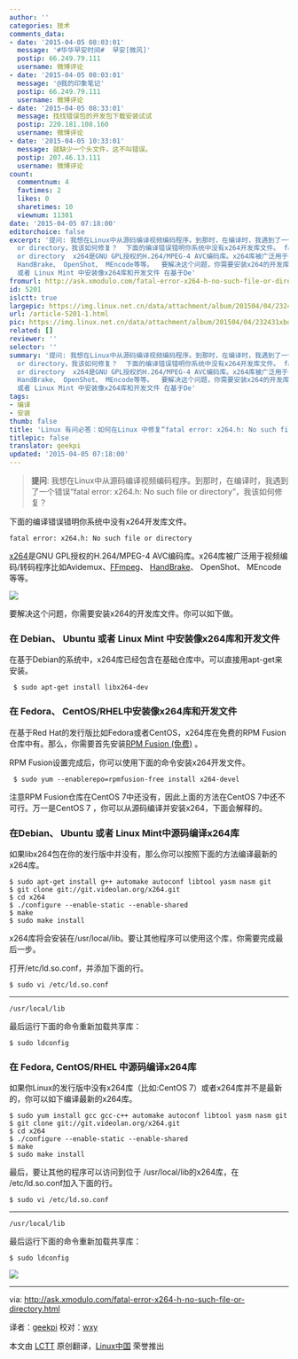 ```yaml
---
author: ''
categories: 技术
comments_data:
- date: '2015-04-05 08:03:01'
  message: '#华华早安时间#  早安[微风]'
  postip: 66.249.79.111
  username: 微博评论
- date: '2015-04-05 08:03:01'
  message: '@我的印象笔记'
  postip: 66.249.79.111
  username: 微博评论
- date: '2015-04-05 08:33:01'
  message: 找找错误包的开发包下载安装试试
  postip: 220.181.108.160
  username: 微博评论
- date: '2015-04-05 10:33:01'
  message: 就缺少一个头文件，这不叫错误。
  postip: 207.46.13.111
  username: 微博评论
count:
  commentnum: 4
  favtimes: 2
  likes: 0
  sharetimes: 10
  viewnum: 11301
date: '2015-04-05 07:18:00'
editorchoice: false
excerpt: '提问: 我想在Linux中从源码编译视频编码程序。到那时，在编译时，我遇到了一个错误fatal error: x264.h: No such file
  or directory，我该如何修复？  下面的编译错误错明你系统中没有x264开发库文件。 fatal error: x264.h: No such file
  or directory  x264是GNU GPL授权的H.264/MPEG-4 AVC编码库。x264库被广泛用于视频编码/转码程序比如Avidemux、FFmpeg、
  HandBrake、 OpenShot、 MEncode等等。  要解决这个问题，你需要安装x264的开发库文件。你可以如下做。 在 Debian、 Ubuntu
  或者 Linux Mint 中安装像x264库和开发文件 在基于De'
fromurl: http://ask.xmodulo.com/fatal-error-x264-h-no-such-file-or-directory.html
id: 5201
islctt: true
largepic: https://img.linux.net.cn/data/attachment/album/201504/04/232431xbd6x22h6dklqkth.jpg
url: /article-5201-1.html
pic: https://img.linux.net.cn/data/attachment/album/201504/04/232431xbd6x22h6dklqkth.jpg.thumb.jpg
related: []
reviewer: ''
selector: ''
summary: '提问: 我想在Linux中从源码编译视频编码程序。到那时，在编译时，我遇到了一个错误fatal error: x264.h: No such file
  or directory，我该如何修复？  下面的编译错误错明你系统中没有x264开发库文件。 fatal error: x264.h: No such file
  or directory  x264是GNU GPL授权的H.264/MPEG-4 AVC编码库。x264库被广泛用于视频编码/转码程序比如Avidemux、FFmpeg、
  HandBrake、 OpenShot、 MEncode等等。  要解决这个问题，你需要安装x264的开发库文件。你可以如下做。 在 Debian、 Ubuntu
  或者 Linux Mint 中安装像x264库和开发文件 在基于De'
tags:
- 编译
- 安装
thumb: false
title: 'Linux 有问必答：如何在Linux 中修复“fatal error: x264.h: No such file or directo'
titlepic: false
translator: geekpi
updated: '2015-04-05 07:18:00'
---
```



> 
> **提问**: 我想在Linux中从源码编译视频编码程序。到那时，在编译时，我遇到了一个错误“fatal error: x264.h: No such file or directory”，我该如何修复？
> 
> 
> 


下面的编译错误错明你系统中没有x264开发库文件。



```
fatal error: x264.h: No such file or directory

```

[x264](http://www.videolan.org/developers/x264.html)是GNU GPL授权的H.264/MPEG-4 AVC编码库。x264库被广泛用于视频编码/转码程序比如Avidemux、[FFmpeg](http://ask.xmodulo.com/compile-ffmpeg-centos-fedora-rhel.html)、 [HandBrake](http://xmodulo.com/how-to-install-handbrake-on-linux.html)、 OpenShot、 MEncode等等。


![](/data/attachment/album/201504/04/232431xbd6x22h6dklqkth.jpg)


要解决这个问题，你需要安装x264的开发库文件。你可以如下做。


### 在 Debian、 Ubuntu 或者 Linux Mint 中安装像x264库和开发文件


在基于Debian的系统中，x264库已经包含在基础仓库中。可以直接用apt-get来安装。



```
 $ sudo apt-get install libx264-dev

```

### 在 Fedora、 CentOS/RHEL中安装像x264库和开发文件


在基于Red Hat的发行版比如Fedora或者CentOS，x264库在免费的RPM Fusion仓库中有。那么，你需要首先安装[RPM Fusion (免费)](http://xmodulo.com/how-to-install-rpm-fusion-on-fedora.html) 。


RPM Fusion设置完成后，你可以使用下面的命令安装x264开发文件。



```
 $ sudo yum --enablerepo=rpmfusion-free install x264-devel 

```

注意RPM Fusion仓库在CentOS 7中还没有，因此上面的方法在CentOS 7中还不可行。万一是CentOS 7 ，你可以从源码编译并安装x264，下面会解释的。


### 在Debian、 Ubuntu 或者 Linux Mint中源码编译x264库


如果libx264包在你的发行版中并没有，那么你可以按照下面的方法编译最新的x264库。



```
$ sudo apt-get install g++ automake autoconf libtool yasm nasm git
$ git clone git://git.videolan.org/x264.git
$ cd x264
$ ./configure --enable-static --enable-shared
$ make
$ sudo make install 

```

x264库将会安装在/usr/local/lib。要让其他程序可以使用这个库，你需要完成最后一步。


打开/etc/ld.so.conf，并添加下面的行。



```
$ sudo vi /etc/ld.so.conf 

```



---



```
/usr/local/lib

```

最后运行下面的命令重新加载共享库：



```
$ sudo ldconfig

```

### 在 Fedora, CentOS/RHEL 中源码编译x264库


如果你Linux的发行版中没有x264库（比如:CentOS 7）或者x264库并不是最新的，你可以如下编译最新的x264库。



```
$ sudo yum install gcc gcc-c++ automake autoconf libtool yasm nasm git
$ git clone git://git.videolan.org/x264.git
$ cd x264
$ ./configure --enable-static --enable-shared
$ make
$ sudo make install 

```

最后，要让其他的程序可以访问到位于 /usr/local/lib的x264库，在 /etc/ld.so.conf加入下面的行。



```
$ sudo vi /etc/ld.so.conf 

```



---



```
/usr/local/lib

```

最后运行下面的命令重新加载共享库：



```
$ sudo ldconfig 

```

![](/data/attachment/album/201504/04/232438ebo7g71jbeitkmt0.jpg)




---


via: <http://ask.xmodulo.com/fatal-error-x264-h-no-such-file-or-directory.html>


译者：[geekpi](https://github.com/geekpi) 校对：[wxy](https://github.com/wxy)


本文由 [LCTT](https://github.com/LCTT/TranslateProject) 原创翻译，[Linux中国](http://linux.cn/) 荣誉推出